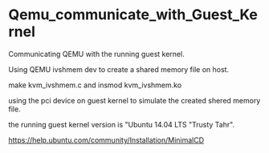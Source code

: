# Qemu_communicate_with_Guest_Kernel

Communicating QEMU with the running guest kernel.

Using QEMU ivshmem dev to create a shared memory file on host.

make kvm_ivshmem.c and insmod kvm_ivshmem.ko

using the pci device on guest kernel to simulate the created shered memory file. 

the running guest kernel version is "Ubuntu 14.04 LTS "Trusty Tahr".

https://help.ubuntu.com/community/Installation/MinimalCD